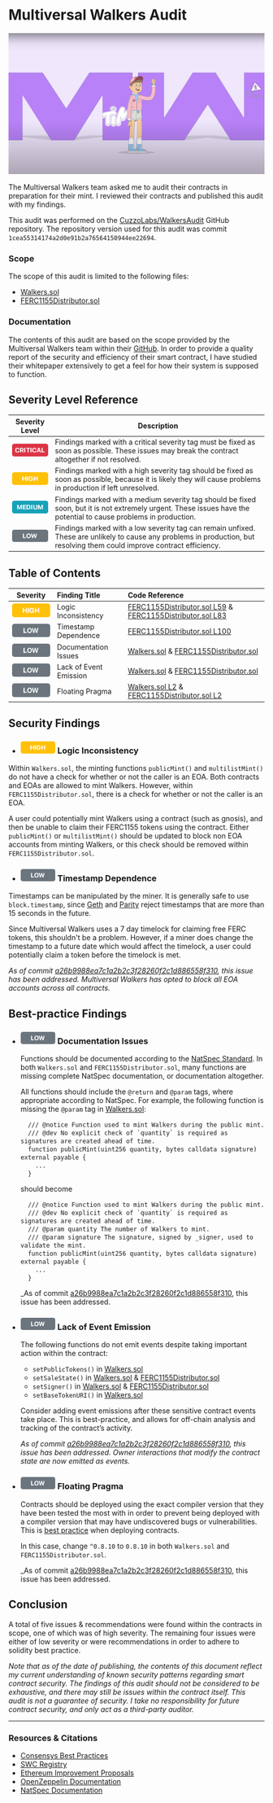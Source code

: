 # Multiversal Walkers Audit

![mv](https://raw.githubusercontent.com/Jon-Becker/research/main/papers/multiversal-walkers-audit/preview.png?fw)

The Multiversal Walkers team asked me to audit their contracts in preparation for their mint. I reviewed their contracts and published this audit with my findings.

This audit was performed on the [CuzzoLabs/WalkersAudit](https://github.com/CuzzoLabs/WalkersAudit/tree/1cea55314174a2d0e91b2a76564150944ee22694) GitHub repository. The repository version used for this audit was commit `1cea55314174a2d0e91b2a76564150944ee22694`.

### Scope

The scope of this audit is limited to the following files:

-   [Walkers.sol](https://github.com/CuzzoLabs/WalkersAudit/blob/1cea55314174a2d0e91b2a76564150944ee22694/src/Walkers.sol)
-   [FERC1155Distributor.sol](https://github.com/CuzzoLabs/WalkersAudit/blob/1cea55314174a2d0e91b2a76564150944ee22694/src/FERC1155Distributor.sol)

### Documentation

The contents of this audit are based on the scope provided by the Multiversal Walkers team within their [GitHub](https://github.com/CuzzoLabs/WalkersAudit/blob/1cea55314174a2d0e91b2a76564150944ee22694/README.md#L3). In order to provide a quality report of the security and efficiency of their smart contract, I have studied their whitepaper extensively to get a feel for how their system is supposed to function.

## Severity Level Reference

| Severity Level                                                                                     | Description                                                                                                                                                               |
| -------------------------------------------------------------------------------------------------- | ------------------------------------------------------------------------------------------------------------------------------------------------------------------------- |
| ![CRITICAL](https://raw.githubusercontent.com/Jon-Becker/research/main/assets/images/critical.png) | Findings marked with a critical severity tag must be fixed as soon as possible. These issues may break the contract altogether if not resolved.                           |
| ![HIGH](https://raw.githubusercontent.com/Jon-Becker/research/main/assets/images/high.png)         | Findings marked with a high severity tag should be fixed as soon as possible, because it is likely they will cause problems in production if left unresolved.             |
| ![MEDIUM](https://raw.githubusercontent.com/Jon-Becker/research/main/assets/images/medium.png)     | Findings marked with a medium severity tag should be fixed soon, but it is not extremely urgent. These issues have the potential to cause problems in production.         |
| ![LOW](https://raw.githubusercontent.com/Jon-Becker/research/main/assets/images/low.png)           | Findings marked with a low severity tag can remain unfixed. These are unlikely to cause any problems in production, but resolving them could improve contract efficiency. |

## Table of Contents

| Severity                                                                                   | Finding Title          | Code Reference                                                                                                                                                                                                                                                                                                  |
| ------------------------------------------------------------------------------------------ | :--------------------- | :-------------------------------------------------------------------------------------------------------------------------------------------------------------------------------------------------------------------------------------------------------------------------------------------------------------- |
| ![HIGH](https://raw.githubusercontent.com/Jon-Becker/research/main/assets/images/high.png) | Logic Inconsistency    | [FERC1155Distributor.sol L59](https://github.com/CuzzoLabs/WalkersAudit/blob/1cea55314174a2d0e91b2a76564150944ee22694/src/FERC1155Distributor.sol#L59) & [FERC1155Distributor.sol L83](https://github.com/CuzzoLabs/WalkersAudit/blob/1cea55314174a2d0e91b2a76564150944ee22694/src/FERC1155Distributor.sol#L83) |
| ![LOW](https://raw.githubusercontent.com/Jon-Becker/research/main/assets/images/low.png)   | Timestamp Dependence   | [FERC1155Distributor.sol L100](https://github.com/CuzzoLabs/WalkersAudit/blob/1cea55314174a2d0e91b2a76564150944ee22694/src/FERC1155Distributor.sol#L100)                                                                                                                                                        |
| ![LOW](https://raw.githubusercontent.com/Jon-Becker/research/main/assets/images/low.png)   | Documentation Issues   | [Walkers.sol](https://github.com/CuzzoLabs/WalkersAudit/blob/1cea55314174a2d0e91b2a76564150944ee22694/src/Walkers.sol) & [FERC1155Distributor.sol](https://github.com/CuzzoLabs/WalkersAudit/blob/1cea55314174a2d0e91b2a76564150944ee22694/src/FERC1155Distributor.sol)                                         |
| ![LOW](https://raw.githubusercontent.com/Jon-Becker/research/main/assets/images/low.png)   | Lack of Event Emission | [Walkers.sol](https://github.com/CuzzoLabs/WalkersAudit/blob/1cea55314174a2d0e91b2a76564150944ee22694/src/Walkers.sol) & [FERC1155Distributor.sol](https://github.com/CuzzoLabs/WalkersAudit/blob/1cea55314174a2d0e91b2a76564150944ee22694/src/FERC1155Distributor.sol)                                         |
| ![LOW](https://raw.githubusercontent.com/Jon-Becker/research/main/assets/images/low.png)   | Floating Pragma        | [Walkers.sol L2](https://github.com/CuzzoLabs/WalkersAudit/blob/1cea55314174a2d0e91b2a76564150944ee22694/src/Walkers.sol#L2) & [FERC1155Distributor.sol L2](https://github.com/CuzzoLabs/WalkersAudit/blob/1cea55314174a2d0e91b2a76564150944ee22694/src/FERC1155Distributor.sol#L2)                             |

## Security Findings

-   ### <img src="https://raw.githubusercontent.com/Jon-Becker/research/main/assets/images/high.png" height="24px"> Logic Inconsistency

Within `Walkers.sol`, the minting functions `publicMint()` and `multilistMint()` do not have a check for whether or not the caller is an EOA. Both contracts and EOAs are allowed to mint Walkers. However, within `FERC1155Distributor.sol`, there is a check for whether or not the caller is an EOA.

A user could potentially mint Walkers using a contract (such as gnosis), and then be unable to claim their FERC1155 tokens using the contract. Either `publicMint()` or `multilistMint()` should be updated to block non EOA accounts from minting Walkers, or this check should be removed within `FERC1155Distributor.sol`.

-   ### <img src="https://raw.githubusercontent.com/Jon-Becker/research/main/assets/images/low.png" height="24px"> Timestamp Dependence

Timestamps can be manipulated by the miner. It is generally safe to use `block.timestamp`, since [Geth](https://github.com/ethereum/go-ethereum/blob/4e474c74dc2ac1d26b339c32064d0bac98775e77/consensus/ethash/consensus.go#L45) and [Parity](https://github.com/paritytech/parity-ethereum/blob/73db5dda8c0109bb6bc1392624875078f973be14/ethcore/src/verification/verification.rs#L296-L307) reject timestamps that are more than 15 seconds in the future.

Since Multiversal Walkers uses a 7 day timelock for claiming free FERC tokens, this shouldn't be a problem. However, if a miner does change the timestamp to a future date which would affect the timelock, a user could potentially claim a token before the timelock is met.

_As of commit [a26b9988ea7c1a2b2c3f28260f2c1d886558f310](https://github.com/CuzzoLabs/WalkersAudit/tree/a26b9988ea7c1a2b2c3f28260f2c1d886558f310), this issue has been addressed. Multiversal Walkers has opted to block all EOA accounts across all contracts._

## Best-practice Findings

-   ### <img src="https://raw.githubusercontent.com/Jon-Becker/research/main/assets/images/low.png" height="24px"> Documentation Issues

    Functions should be documented according to the [NatSpec Standard](https://docs.soliditylang.org/en/v0.8.10/natspec-format.html#tags). In both `Walkers.sol` and `FERC1155Distributor.sol`, many functions are missing complete NatSpec documentation, or documentation altogether.

    All functions should include the `@return` and `@param` tags, where appropriate according to NatSpec. For example, the following function is missing the `@param` tag in [Walkers.sol](https://github.com/CuzzoLabs/WalkersAudit/blob/1cea55314174a2d0e91b2a76564150944ee22694/src/Walkers.sol#L98-L115):

    ```solidity
      /// @notice Function used to mint Walkers during the public mint.
      /// @dev No explicit check of `quantity` is required as signatures are created ahead of time.
      function publicMint(uint256 quantity, bytes calldata signature) external payable {
        ...
      }
    ```

    should become

    ```solidity
      /// @notice Function used to mint Walkers during the public mint.
      /// @dev No explicit check of `quantity` is required as signatures are created ahead of time.
      /// @param quantity The number of Walkers to mint.
      /// @param signature The signature, signed by _signer, used to validate the mint.
      function publicMint(uint256 quantity, bytes calldata signature) external payable {
        ...
      }
    ```

    \_As of commit [a26b9988ea7c1a2b2c3f28260f2c1d886558f310](https://github.com/CuzzoLabs/WalkersAudit/tree/a26b9988ea7c1a2b2c3f28260f2c1d886558f310), this issue has been addressed.

-   ### <img src="https://raw.githubusercontent.com/Jon-Becker/research/main/assets/images/low.png" height="24px"> Lack of Event Emission

    The following functions do not emit events despite taking important action within the contract:

    -   `setPublicTokens()` in [Walkers.sol](https://github.com/CuzzoLabs/WalkersAudit/blob/1cea55314174a2d0e91b2a76564150944ee22694/src/Walkers.sol#L157-L163)
    -   `setSaleState()` in [Walkers.sol](https://github.com/CuzzoLabs/WalkersAudit/blob/1cea55314174a2d0e91b2a76564150944ee22694/src/Walkers.sol#L165-L172) & [FERC1155Distributor.sol](https://github.com/CuzzoLabs/WalkersAudit/blob/1cea55314174a2d0e91b2a76564150944ee22694/src/FERC1155Distributor.sol#L149-L152)
    -   `setSigner()` in [Walkers.sol](https://github.com/CuzzoLabs/WalkersAudit/blob/1cea55314174a2d0e91b2a76564150944ee22694/src/Walkers.sol#L174-L177) & [FERC1155Distributor.sol](https://github.com/CuzzoLabs/WalkersAudit/blob/1cea55314174a2d0e91b2a76564150944ee22694/src/FERC1155Distributor.sol#L142-L145)
    -   `setBaseTokenURI()` in [Walkers.sol](https://github.com/CuzzoLabs/WalkersAudit/blob/1cea55314174a2d0e91b2a76564150944ee22694/src/Walkers.sol#L179-L182)

    Consider adding event emissions after these sensitive contract events take place. This is best-practice, and allows for off-chain analysis and tracking of the contract’s activity.

    _As of commit [a26b9988ea7c1a2b2c3f28260f2c1d886558f310](https://github.com/CuzzoLabs/WalkersAudit/tree/a26b9988ea7c1a2b2c3f28260f2c1d886558f310), this issue has been addressed. Owner interactions that modify the contract state are now emitted as events._

-   ### <img src="https://raw.githubusercontent.com/Jon-Becker/research/main/assets/images/low.png" height="24px"> Floating Pragma

    Contracts should be deployed using the exact compiler version that they have been tested the most with in order to prevent being deployed with a compiler version that may have undiscovered bugs or vulnerabilities. This is [best practice](https://swcregistry.io/docs/SWC-103) when deploying contracts.

    In this case, change `^0.8.10` to `0.8.10` in both `Walkers.sol` and `FERC1155Distributor.sol`.

    \_As of commit [a26b9988ea7c1a2b2c3f28260f2c1d886558f310](https://github.com/CuzzoLabs/WalkersAudit/tree/a26b9988ea7c1a2b2c3f28260f2c1d886558f310), this issue has been addressed.

## Conclusion

A total of five issues & recommendations were found within the contracts in scope, one of which was of high severity. The remaining four issues were either of low severity or were recommendations in order to adhere to solidity best practice.

_Note that as of the date of publishing, the contents of this document reflect my current understanding of known security patterns regarding smart contract security. The findings of this audit should not be considered to be exhaustive, and there may still be issues within the contract itself. This audit is not a guarantee of security. I take no responsibility for future contract security, and only act as a third-party auditor._

---

### Resources & Citations

-   [Consensys Best Practices](https://consensys.github.io/smart-contract-best-practices/)
-   [SWC Registry](https://swcregistry.io)
-   [Ethereum Improvement Proposals](https://eips.ethereum.org)
-   [OpenZeppelin Documentation](https://docs.openzeppelin.com/contracts/4.x/)
-   [NatSpec Documentation](https://docs.soliditylang.org/en/v0.8.10/natspec-format.html#tags)
